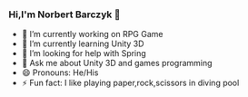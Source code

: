 ### Hi,I'm Norbert Barczyk 👋

- 🔭 I’m currently working on RPG Game
- 🌱 I’m currently learning Unity 3D
- 🤔 I’m looking for help with Spring
- 💬 Ask me about Unity 3D and games programming
- 😄 Pronouns: He/His
- ⚡ Fun fact: I like playing paper,rock,scissors in diving pool
